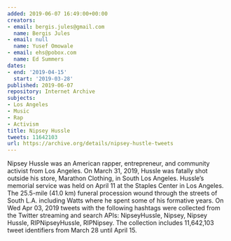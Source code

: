 ```yaml
---
added: 2019-06-07 16:49:00+00:00
creators:
- email: bergis.jules@gmail.com
  name: Bergis Jules
- email: null
  name: Yusef Omowale
- email: ehs@pobox.com
  name: Ed Summers
dates:
- end: '2019-04-15'
  start: '2019-03-28'
published: 2019-06-07
repository: Internet Archive
subjects:
- Los Angeles
- Music
- Rap
- Activism
title: Nipsey Hussle
tweets: 11642103
url: https://archive.org/details/nipsey-hustle-tweets
---
```


Nipsey Hussle was an American rapper, entrepreneur, and community activist from Los Angeles. On March 31, 2019, Hussle was fatally shot outside his store, Marathon Clothing, in South Los Angeles. Hussle’s memorial service was held on April 11 at the Staples Center in Los Angeles. The 25.5-mile (41.0 km) funeral procession wound through the streets of South L.A. including Watts where he spent some of his formative years. On Wed Apr 03, 2019 tweets with the following hashtags were collected from the Twitter streaming and search APIs: NipseyHussle, Nipsey, Nipsey Hussle, RIPNipseyHussle, RIPNipsey. The collection includes 11,642,103 tweet identifiers from March 28 until April 15. 
